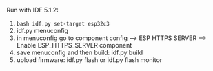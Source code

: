 Run with IDF 5.1.2:
1. ```bash idf.py set-target esp32c3 ```
2. idf.py menuconfig
3. in menuconfig go to component config --> ESP HTTPS SERVER --> Enable ESP_HTTPS_SERVER component
4. save menuconfig and then build: idf.py build
5. upload firmware: idf.py flash or idf.py flash monitor
